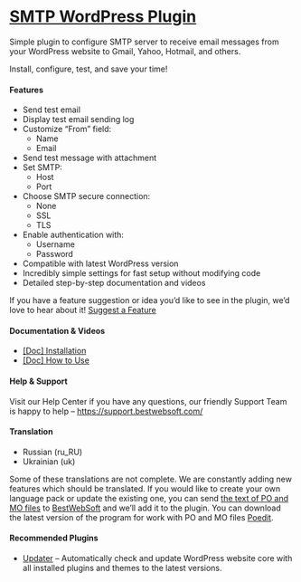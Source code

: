 <a href="https://bestwebsoft.com/products/wordpress/plugins/smtp/" target=_blank>SMTP WordPress Plugin</a>
========================

<p>Simple plugin to configure SMTP server to receive email messages from your WordPress website to Gmail, Yahoo, Hotmail, and others.</p>
<p>Install, configure, test, and save your time!</p>
<p><span class="embed-youtube" style="text-align:center; display: block;"></span></p>
<h4>Features</h4>
<ul>
<li>Send test email</li>
<li>Display test email sending log</li>
<li>Customize &#8220;From&#8221; field:
<ul>
<li>Name</li>
<li>Email</li>
</ul>
</li>
<li>Send test message with attachment</li>
<li>Set SMTP:
<ul>
<li>Host</li>
<li>Port</li>
</ul>
</li>
<li>Choose SMTP secure connection:
<ul>
<li>None</li>
<li>SSL</li>
<li>TLS</li>
</ul>
</li>
<li>Enable authentication with:
<ul>
<li>Username</li>
<li>Password</li>
</ul>
</li>
<li>Compatible with latest WordPress version</li>
<li>Incredibly simple settings for fast setup without modifying code</li>
<li>Detailed step-by-step documentation and videos</li>
</ul>
<p>If you have a feature suggestion or idea you&#8217;d like to see in the plugin, we&#8217;d love to hear about it! <a href="https://support.bestwebsoft.com/hc/en-us/requests/new" rel="nofollow ugc">Suggest a Feature</a></p>
<h4>Documentation &amp; Videos</h4>
<ul>
<li><a href="https://bestwebsoft.com/documentation/how-to-install-a-wordpress-product/how-to-install-a-wordpress-plugin/" rel="nofollow ugc">[Doc] Installation</a></li>
<li><a href="https://bestwebsoft.com/documentation/smtp/smtp-user-guide/" rel="nofollow ugc">[Doc] How to Use</a></li>
</ul>
<h4>Help &amp; Support</h4>
<p>Visit our Help Center if you have any questions, our friendly Support Team is happy to help &#8211; <a href="https://support.bestwebsoft.com/" rel="nofollow ugc">https://support.bestwebsoft.com/</a></p>
<h4>Translation</h4>
<ul>
<li>Russian (ru_RU)</li>
<li>Ukrainian (uk)</li>
</ul>
<p>Some of these translations are not complete. We are constantly adding new features which should be translated. If you would like to create your own language pack or update the existing one, you can send <a href="https://codex.wordpress.org/Translating_WordPress" rel="nofollow ugc">the text of PO and MO files</a> to <a href="https://support.bestwebsoft.com/hc/en-us/requests/new" rel="nofollow ugc">BestWebSoft</a> and we&#8217;ll add it to the plugin. You can download the latest version of the program for work with PO and MO files <a href="http://www.poedit.net/download.php" rel="nofollow ugc">Poedit</a>.</p>
<h4>Recommended Plugins</h4>
<ul>
<li><a href="https://bestwebsoft.com/products/wordpress/plugins/updater/?k=1d159d662eeb8f066701430a8681c9d8" rel="nofollow ugc">Updater</a> &#8211; Automatically check and update WordPress website core with all installed plugins and themes to the latest versions.</li>
</ul>
